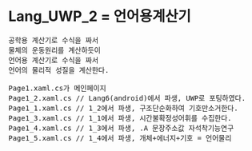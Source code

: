 # Lang_UWP_2 = 언어용계산기
<pre>
공학용 계산기로 수식을 짜서
물체의 운동원리를 계산하듯이
언어용 계산기로 수식을 짜서
언어의 물리적 성질을 계산한다.

Page1.xaml.cs가 메인페이지
Page1_2.xaml.cs // Lang6(android)에서 파생, UWP로 포팅하였다.
Page1_1.xaml.cs // 1_2에서 파생, 구조단순화하여 기호만소거한다.
Page1_3.xaml.cs // 1_1에서 파생, 시간불확정성어휘를 수집한다.
Page1_4.xaml.cs // 1_3에서 파생, .A 문장주소값 자석착기능연구
Page1_5.xaml.cs // 1_4에서 파생, 개체+에너지+기호 = 언어물리
</pre>
